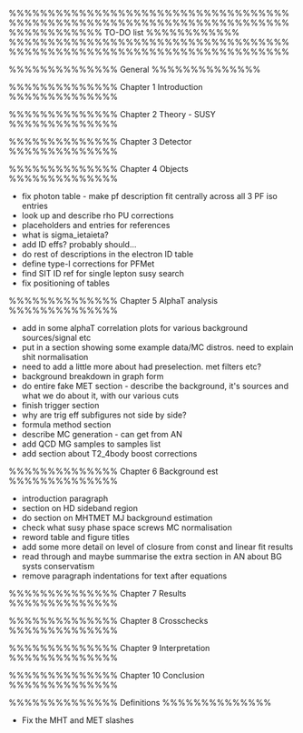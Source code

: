 %%%%%%%%%%%%%%%%%%%%%%%%%%%%%%%%%%%%%%%%%%%%%%%%%%%%%%%%%%%%%%%%%%%%%%%%
%%%%%%%%%%%%                    TO-DO list                  %%%%%%%%%%%%
%%%%%%%%%%%%%%%%%%%%%%%%%%%%%%%%%%%%%%%%%%%%%%%%%%%%%%%%%%%%%%%%%%%%%%%%

%%%%%%%%%%%%%%
General
%%%%%%%%%%%%%%


%%%%%%%%%%%%%%
Chapter 1
Introduction
%%%%%%%%%%%%%%


%%%%%%%%%%%%%%
Chapter 2
Theory - SUSY
%%%%%%%%%%%%%%


%%%%%%%%%%%%%%
Chapter 3
Detector
%%%%%%%%%%%%%%


%%%%%%%%%%%%%%
Chapter 4
Objects
%%%%%%%%%%%%%%
- fix photon table - make pf description fit centrally across all 3 PF iso 
entries
- look up and describe rho PU corrections
- placeholders and entries for references
- what is sigma_ietaieta?
- add ID effs? probably should...
- do rest of descriptions in the electron ID table
- define type-I corrections for PFMet
- find SIT ID ref for single lepton susy search
- fix positioning of tables

%%%%%%%%%%%%%%
Chapter 5
AlphaT analysis
%%%%%%%%%%%%%%
- add in some alphaT correlation plots for various background sources/signal
etc
- put in a section showing some example data/MC distros. need to explain shit 
normalisation
- need to add a little more about had preselection. met filters etc?
- background breakdown in graph form
- do entire fake MET section - describe the background, it's sources and what we
do about it, with our various cuts
- finish trigger section
- why are trig eff subfigures not side by side?
- formula method section
- describe MC generation - can get from AN
- add QCD MG samples to samples list
- add section about T2_4body boost corrections

%%%%%%%%%%%%%%
Chapter 6
Background est
%%%%%%%%%%%%%%
- introduction paragraph
- section on HD sideband region
- do section on MHTMET MJ background estimation
- check what susy phase space screws MC normalisation
- reword table and figure titles
- add some more detail on level of closure from const and linear fit results
- read through and maybe summarise the extra section in AN about BG systs 
conservatism
- remove paragraph indentations for text after equations


%%%%%%%%%%%%%%
Chapter 7
Results
%%%%%%%%%%%%%%


%%%%%%%%%%%%%%
Chapter 8
Crosschecks
%%%%%%%%%%%%%%


%%%%%%%%%%%%%%
Chapter 9
Interpretation
%%%%%%%%%%%%%%


%%%%%%%%%%%%%%
Chapter 10
Conclusion
%%%%%%%%%%%%%%


%%%%%%%%%%%%%%
Definitions
%%%%%%%%%%%%%%
- Fix the MHT and MET slashes

